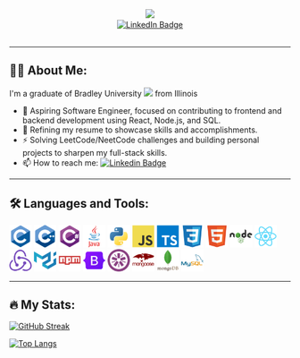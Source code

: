<div id = "header" align = "center">
  <img src = "https://i.giphy.com/media/v1.Y2lkPTc5MGI3NjExOWQ0NHllbWtmaG5hOXc4NmpveTI4MmhmbDNieTBkbWg1cnFrczI5NyZlcD12MV9pbnRlcm5hbF9naWZfYnlfaWQmY3Q9cw/MKrnZRMTqSt76jFZk7/giphy.gif" width = "400"/>
  
  <div id = "badges">
    <a href = "https://www.linkedin.com/in/brian-sida/">
      <img src= "https://img.shields.io/badge/LinkedIn-blue?style=for-the-badge&logo=linkedin&logoColor=white" alt= "LinkedIn Badge"/>
    </a>
  </div>
  
  <img src="https://komarev.com/ghpvc/?username=TapJc&style=flat-square&color=blue" alt=""/>
</div>

---

## 👨‍💻 About Me:
I'm a graduate of Bradley University 
<img src = "https://i.giphy.com/media/v1.Y2lkPTc5MGI3NjExcnEzcnYxN3UzYnkxcGZxb2Npa2pzdjB2bWo3eWgzb3V2bnpkMmoydiZlcD12MV9pbnRlcm5hbF9naWZfYnlfaWQmY3Q9cw/FsMoBJaQEA1lJTsSie/giphy.gif" width = "30"/> 
from Illinois
- 🔭 Aspiring Software Engineer, focused on contributing to frontend and backend development using React, Node.js, and SQL.
- 🌱 Refining my resume to showcase skills and accomplishments.
- ⚡ Solving LeetCode/NeetCode challenges and building personal projects to sharpen my full-stack skills.
- 📫 How to reach me: [![Linkedin Badge](https://img.shields.io/badge/-bsida-blue?style=flat&logo=Linkedin&logoColor=white)](https://www.linkedin.com/in/brian-sida/) 

---

## 🛠️ Languages and Tools:
<div>
  <img src = "https://github.com/devicons/devicon/blob/master/icons/c/c-original.svg" width = "40"/>
  <img src = "https://github.com/devicons/devicon/blob/master/icons/cplusplus/cplusplus-original.svg" width = "40"/>
  <img src = "https://github.com/devicons/devicon/blob/master/icons/csharp/csharp-original.svg" width = "40"/>
  <img src = "https://github.com/devicons/devicon/blob/master/icons/java/java-original-wordmark.svg" width = "40"/>
  <img src = "https://github.com/devicons/devicon/blob/master/icons/python/python-original.svg" width = "40"/>
  <img src = "https://github.com/devicons/devicon/blob/master/icons/javascript/javascript-original.svg" width = "40"/>
  <img src = "https://github.com/devicons/devicon/blob/master/icons/typescript/typescript-original.svg" width = "40"/>
  <img src = "https://github.com/devicons/devicon/blob/master/icons/css3/css3-original.svg" width = "40"/>
  <img src = "https://github.com/devicons/devicon/blob/master/icons/html5/html5-original.svg" width = "40"/>
  <img src = "https://github.com/devicons/devicon/blob/master/icons/nodejs/nodejs-original-wordmark.svg" width = "40"/>
  <img src = "https://github.com/devicons/devicon/blob/master/icons/react/react-original.svg" width = "40"/>
  <img src = "https://github.com/devicons/devicon/blob/master/icons/redux/redux-original.svg" width = "40"/>
  <img src = "https://github.com/devicons/devicon/blob/master/icons/materialui/materialui-original.svg" width = "40"/>
  <img src = "https://github.com/devicons/devicon/blob/master/icons/npm/npm-original-wordmark.svg" width = "40"/>
  <img src = "https://github.com/devicons/devicon/blob/master/icons/bootstrap/bootstrap-original.svg" width = "40"/>
  <img src = "https://github.com/devicons/devicon/blob/master/icons/jasmine/jasmine-original.svg" width = "40"/>
  <img src = "https://github.com/devicons/devicon/blob/master/icons/mongoose/mongoose-original-wordmark.svg" width = "40"/>
  <img src = "https://github.com/devicons/devicon/blob/master/icons/mongodb/mongodb-original-wordmark.svg" width = "40"/>
  <img src = "https://github.com/devicons/devicon/blob/master/icons/mysql/mysql-original-wordmark.svg" width = "40"/>
</div>

---

## 🔥 My Stats:
[![GitHub Streak](http://github-readme-streak-stats.herokuapp.com?user=TapJc&theme=dark&background=000000)](https://git.io/streak-stats)

[![Top Langs](https://github-readme-stats.vercel.app/api/top-langs/?username=TapJc&layout=compact&theme=vision-friendly-dark)](https://github.com/anuraghazra/github-readme-stats)



